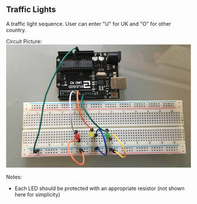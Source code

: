 ## Traffic Lights
  A traffic light sequence. User can enter "U" for UK and "O" for other country.
  
  Circuit Picture:
    ![Traffic Lights Circuit](../circuits/TrafficLights.jpg)
  
  Notes:
  - Each LED should be protected with an appropriate resistor (not shown here for simplicity)